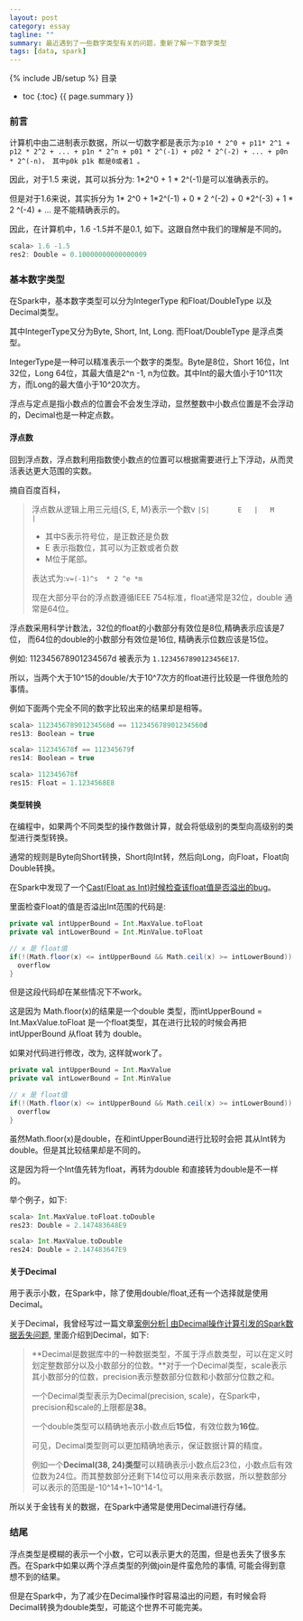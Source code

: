 ```yaml
---
layout: post
category: essay
tagline: ""
summary: 最近遇到了一些数字类型有关的问题，重新了解一下数字类型
tags: [data, spark]
---
```

{% include JB/setup %}
目录
* toc
{:toc}
{{ page.summary }}

### 前言

计算机中由二进制表示数据，所以一切数字都是表示为:`p10 * 2^0 + p11* 2^1 + p12 * 2^2 + ... + p1n * 2^n + p01 * 2^(-1) + p02 * 2^(-2) + ... + p0n * 2^(-n)， 其中p0k p1k 都是0或者1 。`

因此，对于1.5 来说，其可以拆分为: 1*2^0 + 1 * 2^(-1)是可以准确表示的。

但是对于1.6来说，其实拆分为 1* 2^0 + 1*2^(-1) + 0 * 2 ^(-2) + 0 *2^(-3) + 1 * 2 ^(-4) + ... 是不能精确表示的。

因此，在计算机中，1.6 -1.5并不是0.1, 如下。这跟自然中我们的理解是不同的。

```scala
scala> 1.6 -1.5
res2: Double = 0.10000000000000009
```



### 基本数字类型

在Spark中，基本数字类型可以分为IntegerType 和Float/DoubleType 以及Decimal类型。

其中IntegerType又分为Byte, Short, Int, Long.  而Float/DoubleType 是浮点类型。

IntegerType是一种可以精准表示一个数字的类型。Byte是8位，Short 16位，Int 32位，Long 64位，其最大值是2^n -1, n为位数。其中Int的最大值小于10^11次方，而Long的最大值小于10^20次方。

浮点与定点是指小数点的位置会不会发生浮动，显然整数中小数点位置是不会浮动的，Decimal也是一种定点数。

#### 浮点数

回到浮点数，浮点数利用指数使小数点的位置可以根据需要进行上下浮动，从而灵活表达更大范围的实数。

摘自百度百科，

>浮点数从逻辑上用三元组{S, E, M}表示一个数v `|S|       E   |   M      |`
>
>- 其中S表示符号位，是正数还是负数
>- E 表示指数位，其可以为正数或者负数
>- M位于尾部。
>
>表达式为:`v=(-1)^s  * 2 ^e *m`
>
>现在大部分平台的浮点数遵循IEEE 754标准，float通常是32位，double 通常是64位。

浮点数采用科学计数法，32位的float的小数部分有效位是8位,精确表示应该是7位， 而64位的double的小数部分有效位是16位, 精确表示位数应该是15位。

例如: 112345678901234567d 被表示为 `1.1234567890123456E17`.

所以，当两个大于10^15的double/大于10^7次方的float进行比较是一件很危险的事情。

例如下面两个完全不同的数字比较出来的结果却是相等。

```scala
scala> 112345678901234568d == 112345678901234560d
res13: Boolean = true

scala> 112345678f == 112345679f
res14: Boolean = true

scala> 112345678f
res15: Float = 1.1234568E8
```



#### 类型转换

在编程中，如果两个不同类型的操作数做计算，就会将低级别的类型向高级别的类型进行类型转换。

通常的规则是Byte向Short转换，Short向Int转，然后向Long，向Float，Float向Double转换。

在Spark中发现了一个[Cast(Float as Int)时候检查该float值是否溢出的bug](https://github.com/apache/spark/pull/27150)。

里面检查Float的值是否溢出Int范围的代码是:

```scala
private val intUpperBound = Int.MaxValue.toFloat
private val intLowerBound = Int.MinValue.toFloat

// x 是 float值
if(!(Math.floor(x) <= intUpperBound && Math.ceil(x) >= intLowerBound)) {
  overflow
}
```

但是这段代码却在某些情况下不work。

这是因为 Math.floor(x)的结果是一个double 类型，而intUpperBound = Int.MaxValue.toFloat 是一个float类型，其在进行比较的时候会再把intUpperBound 从float 转为 double。

如果对代码进行修改，改为, 这样就work了。

```scala
private val intUpperBound = Int.MaxValue
private val intLowerBound = Int.MinValue

// x 是 float值
if(!(Math.floor(x) <= intUpperBound && Math.ceil(x) >= intLowerBound)) {
  overflow
}
```

虽然Math.floor(x)是double，在和intUpperBound进行比较时会把 其从Int转为double。但是其比较结果却是不同的。

这是因为将一个Int值先转为float，再转为double 和直接转为double是不一样的。

举个例子，如下:

```scala
scala> Int.MaxValue.toFloat.toDouble
res23: Double = 2.147483648E9

scala> Int.MaxValue.toDouble
res24: Double = 2.147483647E9
```



#### 关于Decimal

用于表示小数，在Spark中，除了使用double/float,还有一个选择就是使用Decimal。

关于Decimal，我曾经写过一篇文章[案例分析\| 由Decimal操作计算引发的Spark数据丢失问题](https://mp.weixin.qq.com/s/yKFzO41l-2n617xICN2ObQ), 里面介绍到Decimal，如下:

> **Decimal是数据库中的一种数据类型，不属于浮点数类型，可以在定义时划定整数部分以及小数部分的位数。**对于一个Decimal类型，scale表示其小数部分的位数，precision表示整数部分位数和小数部分位数之和。
>
> 一个Decimal类型表示为Decimal(precision, scale)，在Spark中，precision和scale的上限都是**38**。
>
> 一个double类型可以精确地表示小数点后**15位**，有效位数为**16位**。
>
> 可见，Decimal类型则可以更加精确地表示，保证数据计算的精度。
>
> 例如一个**Decimal(38, 24)类型**可以精确表示小数点后23位，小数点后有效位数为24位。而其整数部分还剩下14位可以用来表示数据，所以整数部分可以表示的范围是-10^14+1~10^14-1。

所以关于金钱有关的数据，在Spark中通常是使用Decimal进行存储。



### 结尾

浮点类型是模糊的表示一个小数，它可以表示更大的范围，但是也丢失了很多东西。在Spark中如果以两个浮点类型的列做join是件蛮危险的事情, 可能会得到意想不到的结果。

但是在Spark中，为了减少在Decimal操作时容易溢出的问题，有时候会将Decimal转换为double类型，可能这个世界不可能完美。

